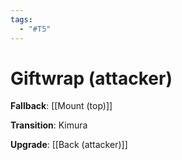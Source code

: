 ```yaml
---
tags:
  - "#T5"
---
```


# Giftwrap (attacker)

**Fallback**:
[[Mount (top)]]

**Transition**:
Kimura

**Upgrade**:
[[Back (attacker)]]
